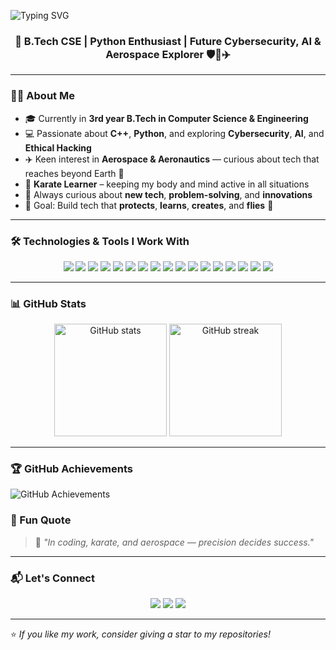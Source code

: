 <!-- README.md for Nipashree's GitHub Profile -->

![Typing SVG](https://readme-typing-svg.herokuapp.com?size=28&color=FF4500&center=true&vCenter=true&width=800&lines=Hey+👋,+I'm+Nipashree+Bhattacharya!;✨+Coder+%7C+Tech+Explorer+%7C+Dreamer+🚀;Loves+AI,+Aerospace,+and+Cybersecurity+💻🔐;Always+Learning,+Always+Building+⚡)



<h3 align="center">🚀 B.Tech CSE | Python Enthusiast | Future Cybersecurity, AI & Aerospace Explorer 🛡️🤖✈️</h3>

---

### 🧑‍💻 About Me
- 🎓 Currently in **3rd year B.Tech in Computer Science & Engineering**
- 💻 Passionate about **C++**, **Python**, and exploring **Cybersecurity**, **AI**, and **Ethical Hacking**
- ✈️ Keen interest in **Aerospace & Aeronautics** — curious about tech that reaches beyond Earth 🌌
- 🥋 **Karate Learner** – keeping my body and mind active in all situations
- 🌱 Always curious about **new tech**, **problem-solving**, and **innovations**
- 🎯 Goal: Build tech that **protects**, **learns**, **creates**, and **flies** 🚀

---

### 🛠️ Technologies & Tools I Work With

<p align="center">
<img src="https://img.shields.io/badge/Python-3776AB?style=for-the-badge&logo=python&logoColor=white" />
<img src="https://img.shields.io/badge/C++-00599C?style=for-the-badge&logo=cplusplus&logoColor=white" />
<img src="https://img.shields.io/badge/C-00599C?style=for-the-badge&logo=c&logoColor=white" />
<img src="https://img.shields.io/badge/Java-007396?style=for-the-badge&logo=java&logoColor=white" />
<img src="https://img.shields.io/badge/Linux-FCC624?style=for-the-badge&logo=linux&logoColor=black" />
<img src="https://img.shields.io/badge/HTML5-E34F26?style=for-the-badge&logo=html5&logoColor=white" />
<img src="https://img.shields.io/badge/Cybersecurity-0A0A0A?style=for-the-badge&logo=hackaday&logoColor=white" />
<img src="https://img.shields.io/badge/AI-FF6F00?style=for-the-badge&logo=openai&logoColor=white" />
<img src="https://img.shields.io/badge/Aerospace%20Tech-1E90FF?style=for-the-badge&logo=rocket&logoColor=white" />
<img src="https://img.shields.io/badge/Canva-00C4CC?style=for-the-badge&logo=canva&logoColor=white" />
<img src="https://img.shields.io/badge/SQL-4479A1?style=for-the-badge&logo=postgresql&logoColor=white" />
<img src="https://img.shields.io/badge/Postman-FF6C37?style=for-the-badge&logo=postman&logoColor=white" />
<img src="https://img.shields.io/badge/Flask-000000?style=for-the-badge&logo=flask&logoColor=white" />
<img src="https://img.shields.io/badge/Jinja-B41717?style=for-the-badge&logo=jinja&logoColor=white" />
<img src="https://img.shields.io/badge/NumPy-013243?style=for-the-badge&logo=numpy&logoColor=white" />
<img src="https://img.shields.io/badge/Pandas-150458?style=for-the-badge&logo=pandas&logoColor=white" />
<img src="https://img.shields.io/badge/Markdown-FFFFFF?style=for-the-badge&logo=markdown&logoColor=red" />
</p>






---

### 📊 GitHub Stats
<p align="center">
<img src="https://github-readme-stats.vercel.app/api?username=Nipashree&show_icons=true&theme=tokyonight" alt="GitHub stats" height="180" />
<img src="https://github-readme-streak-stats.herokuapp.com/?user=Nipashree&theme=tokyonight" alt="GitHub streak" height="180" />
</p>

---

### 🏆 GitHub Achievements

![GitHub Achievements](https://github-profile-trophy.vercel.app/?username=nipashree-bhattacharya&theme=darkhub&margin-w=10&margin-h=10&no-frame=true)


### 🌟 Fun Quote
> 🥋 *"In coding, karate, and aerospace — precision decides success."*

---

### 📬 Let's Connect
<p align="center">
<a href="https://github.com/Nipashree"><img src="https://img.shields.io/badge/GitHub-181717?style=for-the-badge&logo=github" /></a>
<a href="https://linkedin.com/in/YOUR-LINKEDIN"><img src="https://img.shields.io/badge/LinkedIn-0A66C2?style=for-the-badge&logo=linkedin" /></a>
<a href="mailto:YOUR-EMAIL@example.com"><img src="https://img.shields.io/badge/Email-D14836?style=for-the-badge&logo=gmail&logoColor=white" /></a>
</p>

---

⭐ *If you like my work, consider giving a star to my repositories!*
